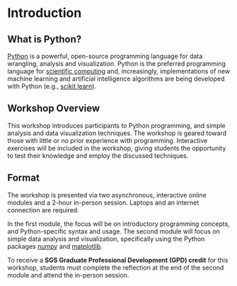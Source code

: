 Introduction
=======================

## What is Python?

[Python][python] is a powerful, open-source programming language for data wrangling, analysis and visualization. Python is the preferred programming language for [scientific computing][scipycomp] and, increasingly, implementations of new machine learning and artificial intelligence algorithms are being developed with Python (e.g., [scikit learn][sklearn]).

## Workshop Overview

This workshop introduces participants to Python programming, and simple analysis and data visualization techniques. The workshop is geared toward those with little or no prior experience with programming. Interactive exercises will be included in the workshop, giving students the opportunity to test their knowledge and employ the discussed techniques.

## Format
The workshop is presented via two asynchronous, interactive online modules and a 2-hour in-person session. Laptops and an internet connection are required.

In the first module, the focus will be on introductory programming concepts, and Python-specific syntax and usage. The second module will focus on simple data analysis and visualization, specifically using the Python packages [numpy][numpy] and [matplotlib][plt].

To receive a **SGS Graduate Professional Development (GPD) credit** for this workshop, students must complete the reflection at the end of the second module and attend the in-person session.

[python]: https://www.python.org/
[scipycomp]: https://www.scipy.org/
[numpy]: https://numpy.org/
[plt]: https://matplotlib.org/
[sklearn]:https://scikit-learn.org/stable/
